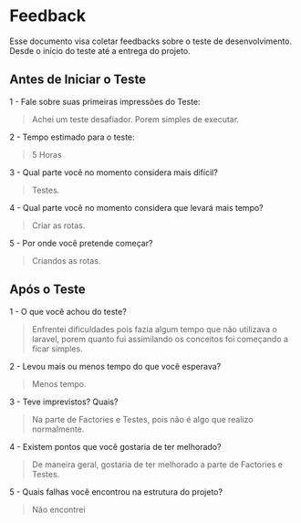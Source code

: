 # Feedback
Esse documento visa coletar feedbacks sobre o teste de desenvolvimento. Desde o início do teste até a entrega do projeto.

## Antes de Iniciar o Teste

1 - Fale sobre suas primeiras impressões do Teste:
> Achei um teste desafiador. Porem simples de executar.

2 - Tempo estimado para o teste:
> 5 Horas

3 - Qual parte você no momento considera mais difícil?
> Testes.

4 - Qual parte você no momento considera que levará mais tempo?
> Criar as rotas.

5 - Por onde você pretende começar?
> Criandos as rotas.


## Após o Teste

1 - O que você achou do teste?
> Enfrentei dificuldades pois fazia algum tempo que não utilizava o laravel, porem quanto fui assimilando os conceitos foi começando a ficar simples.

2 - Levou mais ou menos tempo do que você esperava?
> Menos tempo.

3 - Teve imprevistos? Quais?
> Na parte de Factories e Testes, pois não é algo que realizo normalmente.

4 - Existem pontos que você gostaria de ter melhorado?
> De maneira geral, gostaria de ter melhorado a parte de Factories e Testes.

5 - Quais falhas você encontrou na estrutura do projeto?
> Não encontrei

